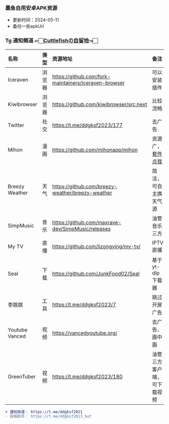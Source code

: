 ### 墨鱼自用安卓APK资源
* 更新时间：2024-05-11
* 备份一些apkUrl
  
### Tg 通知頻道 👉🏻[Cuttlefishの自留地](https://t.me/ddgksf2021)👈🏻  

| 名称 | 类型  | 资源地址 | 备注 |
| :----- | :----- | :----- | :----- |
| Iceraven      |  浏览器 | https://github.com/fork-maintainers/iceraven-browser | 可以安装插件 |
| Kiwibrowser   |  浏览器 | https://github.com/kiwibrowser/src.next              | 比较流畅 |
| Twitter       |  社交   | https://t.me/ddgksf2023/177                          | 去广告 |
| Mihon         |  漫画   | https://github.com/mihonapp/mihon                    | 资源广，[套件点我](https://raw.githubusercontent.com/keiyoushi/extensions/repo/index.min.json) |
|Breezy Weather |  天气   | https://github.com/breezy-weather/breezy-weather     | 简洁，可自主换天气源 |
|SimpMusic      |  音乐   | https://github.com/maxrave-dev/SimpMusic/releases    | 油管音乐三方 |
|My TV          |  直播   | https://github.com/lizongying/my-tv/                 | IPTV直播 |
|Seal           |  下载   | https://github.com/JunkFood02/Seal                   | 基于yt-dlp下载器 |
|李跳跳         |  工具   | https://t.me/ddgksf2023/7                            | 跳过开屏广告 |
|Youtube Vanced | 视频    | https://vancedyoutube.org/                           | 去广告、画中画 |
|GreenTuber     | 视频    | https://t.me/ddgksf2023/180                          | 油管三方客户端，可下载视频 |

```diff
+ 通知频道： https://t.me/ddgksf2021
- 投稿助手： https://t.me/ddgksf2013_bot
```
